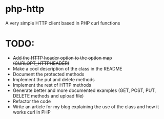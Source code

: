 php-http
========

A very simple HTTP client based in PHP curl functions

# TODO:

 * ~~Add the HTTP header option to the option map (CURLOPT_HTTPHEADER)~~
 * Make a cool description of the class in the README
 * Document the protected methods
 * Implement the put and delete methods
 * Implement the rest of HTTP methods
 * Generate better and more documented examples (GET, POST, PUT, DELETE methods and upload file)
 * Refactor the code
 * Write an article for my blog explaining the use of the class and how it works curl in PHP